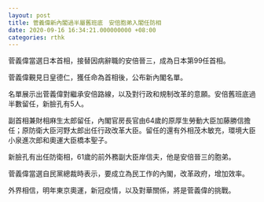 ```yaml
---
layout: post
title: 菅義偉新內閣過半屬舊班底　安倍胞弟入閣任防相
date: 2020-09-16 16:34:21.000000000 +08:00
categories: rthk
---
```


菅義偉當選日本首相，接替因病辭職的安倍晉三，成為日本第99任首相。

菅義偉覲見日皇德仁，獲任命為首相後，公布新內閣名單。

名單展示出菅義偉對繼承安倍路線，以及對行政和規制改革的意願。安倍舊班底過半數留任，新臉孔有5人。

副首相兼財相麻生太郎留任，內閣官房長官由64歲的原厚生勞動大臣加藤勝信擔任；原防衛大臣河野太郎出任行政改革大臣。留任的還有外相茂木敏充，環境大臣小泉進次郎和奧運大臣橋本聖子。

新臉孔有出任防衛相，61歲的前外務副大臣岸信夫，他是安倍晉三的胞弟。

菅義偉當選自民黨總裁時表示，要成立為民工作的內閣，改革政府，增加效率。

外界相信，明年東京奧運，新冠疫情，以及對華關係，將是菅義偉的挑戰。
